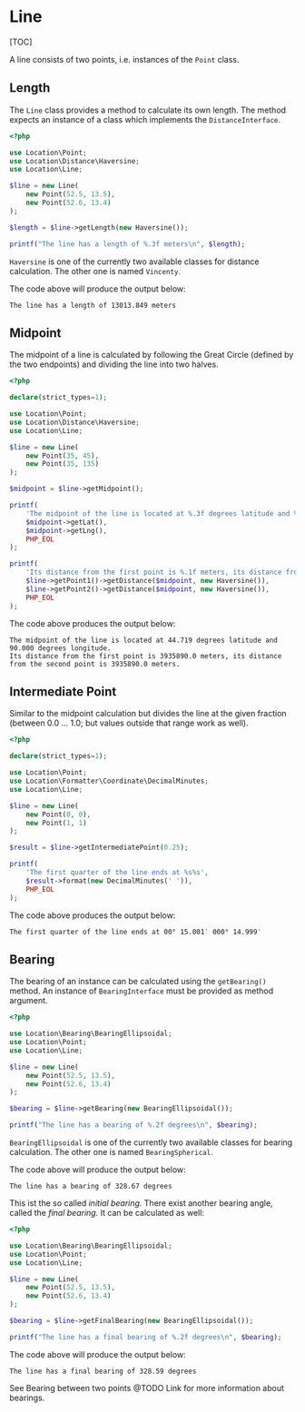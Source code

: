 # Line

[TOC]

A line consists of two points, i.e. instances of the `Point` class.

## Length

The `Line` class provides a method to calculate its own length. The method
expects an instance of a class which implements the `DistanceInterface`.

``` php
<?php

use Location\Point;
use Location\Distance\Haversine;
use Location\Line;

$line = new Line(
    new Point(52.5, 13.5),
    new Point(52.6, 13.4)
);

$length = $line->getLength(new Haversine());

printf("The line has a length of %.3f meters\n", $length);
```

`Haversine` is one of the currently two available classes for
distance calculation. The other one is named `Vincenty`.

The code above will produce the output below:

``` plaintext
The line has a length of 13013.849 meters
```

## Midpoint

The midpoint of a line is calculated by following the Great Circle (defined by the two endpoints) and dividing the line into two halves.

``` php
<?php

declare(strict_types=1);

use Location\Point;
use Location\Distance\Haversine;
use Location\Line;

$line = new Line(
    new Point(35, 45),
    new Point(35, 135)
);

$midpoint = $line->getMidpoint();

printf(
    'The midpoint of the line is located at %.3f degrees latitude and %.3f degrees longitude.%s',
    $midpoint->getLat(),
    $midpoint->getLng(),
    PHP_EOL
);

printf(
    'Its distance from the first point is %.1f meters, its distance from the second point is %.1f meters.%s',
    $line->getPoint1()->getDistance($midpoint, new Haversine()),
    $line->getPoint2()->getDistance($midpoint, new Haversine()),
    PHP_EOL
);
```

The code above produces the output below:

``` plaintext
The midpoint of the line is located at 44.719 degrees latitude and 90.000 degrees longitude.
Its distance from the first point is 3935890.0 meters, its distance from the second point is 3935890.0 meters.
```

## Intermediate Point

Similar to the midpoint calculation but divides the line at the given fraction (between 0.0 … 1.0; but values outside that range work as well).

``` php
<?php

declare(strict_types=1);

use Location\Point;
use Location\Formatter\Coordinate\DecimalMinutes;
use Location\Line;

$line = new Line(
    new Point(0, 0),
    new Point(1, 1)
);

$result = $line->getIntermediatePoint(0.25);

printf(
    'The first quarter of the line ends at %s%s',
    $result->format(new DecimalMinutes(' ')),
    PHP_EOL
);
```

The code above produces the output below:

``` plaintext
The first quarter of the line ends at 00° 15.001′ 000° 14.999′
```

## Bearing

The bearing of an instance can be calculated using the `getBearing()` method.
An instance of `BearingInterface` must be provided as method argument.

``` php
<?php

use Location\Bearing\BearingEllipsoidal;
use Location\Point;
use Location\Line;

$line = new Line(
    new Point(52.5, 13.5),
    new Point(52.6, 13.4)
);

$bearing = $line->getBearing(new BearingEllipsoidal());

printf("The line has a bearing of %.2f degrees\n", $bearing);
```

`BearingEllipsoidal` is one of the currently two available classes for
bearing calculation. The other one is named `BearingSpherical`.

The code above will produce the output below:

``` plaintext
The line has a bearing of 328.67 degrees
```

This ist the so called _initial bearing._ There exist another bearing angle,
called the _final bearing._ It can be calculated as well:

``` php
<?php

use Location\Bearing\BearingEllipsoidal;
use Location\Point;
use Location\Line;

$line = new Line(
    new Point(52.5, 13.5),
    new Point(52.6, 13.4)
);

$bearing = $line->getFinalBearing(new BearingEllipsoidal());

printf("The line has a final bearing of %.2f degrees\n", $bearing);
```

The code above will produce the output below:

``` plaintext
The line has a final bearing of 328.59 degrees
```

See Bearing between two points @TODO Link for more information about bearings.
